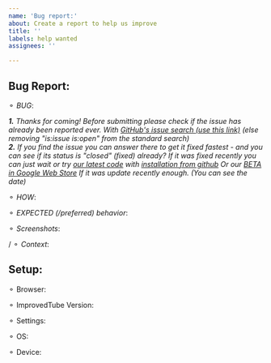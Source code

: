 ```yaml
---
name: 'Bug report:'
about: Create a report to help us improve
title: ''
labels: help wanted
assignees: ''

---
```


## Bug Report:
 ⚬ *BUG*:  
<!-- (a clear & concise description of what the bug is) -->
<!-- ( please click "PREVIEW" , to understand the template with html comments) -->

_**1.**  Thanks for coming! Before submitting please check if the issue has already been reported ever. With  [GitHub's issue search (use this link)](https://github.com/ImprovedTube/ImprovedTube/issues?q=)  (else removing "is:issue is:open" from the standard search)     
**2.** If you find the issue you can answer there to get it fixed fastest - and you can see if its status is  "closed" (fixed) already?   If it was fixed recently you can just wait or try [our latest code](https://github.com/ImprovedTube/ImprovedTube/archive/master.zip)  with [installation from github](https://github.com/ImprovedTube/ImprovedTube#installation-from-github)   Or our  [BETA in Google Web Store](https://chrome.google.com/webstore/detail/improvedtube/lodjfjlkodalimdjgncejhkadjhacgki) If it was update recently enough. (You can see the date)_

 ⚬ *HOW*:  
<!-- Steps to **reproduce** the Bug -->
 
⚬ *EXPECTED (/preferred) behavior*:
 
 ⚬ *Screenshots*:                    
 <!-- (maybe) -->   
/  ⚬ *Context*:                         
<!-- (Additional context maybe)  --> 

##  Setup:     
<!-- Maybe fill in your  **details**:  -->

⚬ Browser:  
<!--  [e.g.  Chromium 83.0.4103.116  / Firefox / Safari / ...] -->

 ⚬  ImprovedTube Version:   
<!--  [e.g. ImprovedTube 3.21  You can find it at the ⋮ icon>settings>version]   -->
 
 ⚬ Settings:  
<!--  Attach exported settings  `(ImprovedTube -> Settings -> Backup & reset -> Export settings)`  -->

 ⚬   OS:  
 <!--  [e.g. Linux Ubuntu 16 /  Windows 7 / Mac OSX /  iOS ]  -->

 ⚬   Device:   
<!--  [if applicable e.g. iPhone4] -->
